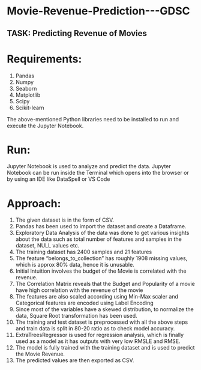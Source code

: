 # Movie-Revenue-Prediction---GDSC

## TASK: Predicting Revenue of Movies

# Requirements:
1. Pandas 
2. Numpy
3. Seaborn 
4. Matplotlib 
5. Scipy
6. Scikit-learn

The above-mentioned Python libraries need to be installed to run and execute the Jupyter Notebook.

# Run:
Jupyter Notebook is used to analyze and predict the data. Jupyter Notebook can be run inside the Terminal which opens into the browser or by using an IDE like DataSpell or VS Code

# Approach:
1. The given dataset is in the form of CSV.
2. Pandas has been used to import the dataset and create a Dataframe.
3. Exploratory Data Analysis of the data was done to get various insights about the data
such as total number of features and samples in the dataset, NULL values etc.
4. The training dataset has 2400 samples and 21 features
5. The feature “belongs_to_collection” has roughly 1908 missing values, which is approx
80% data, hence it is unusable.
6. Initial Intuition involves the budget of the Movie is correlated with the revenue.
7. The Correlation Matrix reveals that the Budget and Popularity of a movie have high
correlation with the revenue of the movie
8. The features are also scaled according using Min-Max scaler and Categorical features
are encoded using Label Encoding
9. Since most of the variables have a skewed distribution, to normalize the data, Square
Root transformation has been used.
10. The training and test dataset is preprocessed with all the above steps and train data is
split in 80-20 ratio as to check model accuracy.
11. ExtraTreesRegressor is used for regression analysis, which is finally used as a model as
it has outputs with very low RMSLE and RMSE.
12. The model is fully trained with the training dataset and is used to predict the Movie
Revenue.
13. The predicted values are then exported as CSV.
